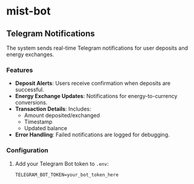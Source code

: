 # mist-bot

## Telegram Notifications

The system sends real-time Telegram notifications for user deposits and energy exchanges.

### Features
- **Deposit Alerts**: Users receive confirmation when deposits are successful.
- **Energy Exchange Updates**: Notifications for energy-to-currency conversions.
- **Transaction Details**: Includes:
    - Amount deposited/exchanged
    - Timestamp
    - Updated balance
- **Error Handling**: Failed notifications are logged for debugging.

### Configuration
1. Add your Telegram Bot token to `.env`:
   ```env
   TELEGRAM_BOT_TOKEN=your_bot_token_here